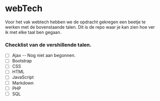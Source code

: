# webTech
Voor het vak webtech hebben we de opdracht gekregen een beetje te werken met de bovenstaande talen. Dit is de repo waar je kan zien hoe ver ik met elke taal ben gegaan.

### Checklist van de vershillende talen.

- [ ] Ajax
-- Nog niet aan begonnen.
- [ ] Bootstrap
- [ ] CSS
- [ ] HTML
- [ ] JavaScript
- [ ] Markdown
- [ ] PHP
- [ ] SQL
